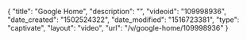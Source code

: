 {
    "title": "Google Home",
    "description": "",
    "videoid": "109998936",
    "date_created": "1502524322",
    "date_modified": "1516723381",
    "type": "captivate",
    "layout": "video",
    "url": "\/v\/google-home\/109998936"
}